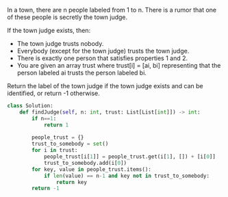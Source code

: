 In a town, there are n people labeled from 1 to n. There is a rumor that one of these people is secretly the town judge.

If the town judge exists, then:

- The town judge trusts nobody.
- Everybody (except for the town judge) trusts the town judge.
- There is exactly one person that satisfies properties 1 and 2.
- You are given an array trust where trust[i] = [ai, bi] representing that the person labeled ai trusts the person labeled bi.

Return the label of the town judge if the town judge exists and can be identified, or return -1 otherwise.

```Python
class Solution:
    def findJudge(self, n: int, trust: List[List[int]]) -> int:
        if n==1:
            return 1
            
        people_trust = {}
        trust_to_somebody = set()
        for i in trust:
            people_trust[i[1]] = people_trust.get(i[1], []) + [i[0]]
            trust_to_somebody.add(i[0])
        for key, value in people_trust.items():
            if len(value) == n-1 and key not in trust_to_somebody:
                return key
        return -1
```
